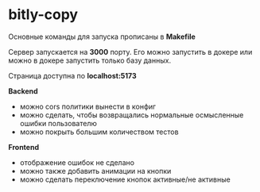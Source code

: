 # bitly-copy

Основные команды для запуска прописаны в **Makefile**

Сервер запускается на **3000** порту. Его можно запустить в докере или можно в докере запустить только базу данных.

Страница доступна по **localhost:5173**

**Backend**

- можно cors политики вынести в конфиг
- можно сделать, чтобы возвращались нормальные осмысленные ошибки пользователю
- можно покрыть большим количеством тестов

**Frontend**

- отображение ошибок не сделано
- можно также добавить анимации на кнопки
- можно сделать переключение кнопок активные/не активные
